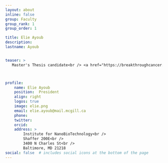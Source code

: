 ```yaml
---
layout: about
inline: false
group: Faculty
group_rank: 1
group_order: 1

title: Elie Ayoub
description:
lastname: Ayoub


teaser: >
   Master's Thesis candidate<br /> <a href="https://breakthroughcancer.org/">Controls Lab</a> working on autonomous grasp planning for forestry manipulation. 



profile:
    name: Elie Ayoub
    position:  President
    align: right 
    logos: true
    image: elie.png
    email: elie.ayoub@mail.mcgill.ca
    phone: 
    twitter: 
    orcid: 
    address: >
        Institute for NanoBioTechnology<br />
        Shaffer 200E<br />
        3400 N Charles St<br />        
        Baltimore, MD 21218
social: false  # includes social icons at the bottom of the page        
---
```




